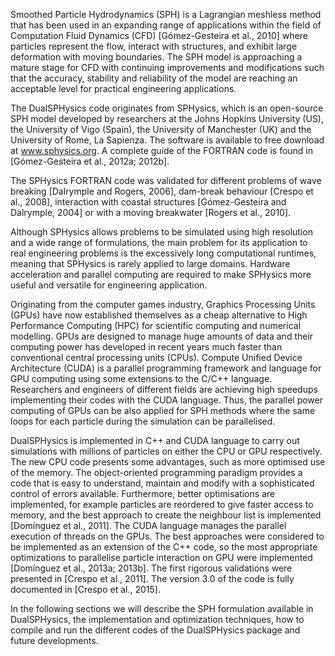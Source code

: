 Smoothed Particle Hydrodynamics (SPH) is a Lagrangian meshless method that has been used in an expanding range of applications within the field of Computation Fluid Dynamics (CFD) [Gómez-Gesteira et al., 2010] where particles represent the flow, interact with structures, and exhibit large deformation with moving boundaries. The SPH model is approaching a mature stage for CFD with continuing improvements and modifications such that the accuracy, stability and reliability of the model are reaching an acceptable level for practical engineering applications. 

The DualSPHysics code originates from SPHysics, which is an open-source SPH model developed by researchers at the Johns Hopkins University (US), the University of Vigo (Spain), the University of Manchester (UK) and the University of Rome, La Sapienza. The software is available to free download at www.sphysics.org. A complete guide of the FORTRAN code is found in [Gómez-Gesteira et al., 2012a; 2012b].

The SPHysics FORTRAN code was validated for different problems of wave breaking [Dalrymple and Rogers, 2006], dam-break behaviour [Crespo et al., 2008], interaction with coastal structures [Gómez-Gesteira and Dalrymple, 2004] or with a moving breakwater [Rogers et al., 2010].

Although SPHysics allows problems to be simulated using high resolution and a wide range of formulations, the main problem for its application to real engineering problems is the excessively long computational runtimes, meaning that SPHysics is rarely applied to large domains. Hardware acceleration and parallel computing are required to make SPHysics more useful and versatile for engineering application.

Originating from the computer games industry, Graphics Processing Units (GPUs) have now established themselves as a cheap alternative to High Performance Computing (HPC) for scientific computing and numerical modelling. GPUs are designed to manage huge amounts of data and their computing power has developed in recent years much faster than conventional central processing units (CPUs).  Compute Unified Device Architecture (CUDA) is a parallel programming framework and language for GPU computing using some extensions to the C/C++ language. Researchers and engineers of different fields are achieving high speedups implementing their codes with the CUDA language. Thus, the parallel power computing of GPUs can be also applied for SPH methods where the same loops for each particle during the simulation can be parallelised. 

DualSPHysics is implemented in C++ and CUDA language to carry out simulations with millions of particles on either the CPU or GPU respectively. The new CPU code presents some advantages, such as more optimised use of the memory. The object-oriented programming paradigm provides a code that is easy to understand, maintain and modify with a sophisticated control of errors available. Furthermore, better optimisations are implemented, for example particles are reordered to give faster access to memory, and the best approach to create the neighbour list is implemented [Domínguez et al., 2011]. The CUDA language manages the parallel execution of threads on the GPUs. The best approaches were considered to be implemented as an extension of the C++ code, so the most appropriate optimizations to parallelise particle interaction on GPU were implemented [Domínguez et al., 2013a; 2013b]. The first rigorous validations were presented in [Crespo et al., 2011]. The version 3.0 of the code is fully documented in [Crespo et al., 2015].

In the following sections we will describe the SPH formulation available in DualSPHysics, the implementation and optimization techniques, how to compile and run the different codes of the DualSPHysics package and future developments.
